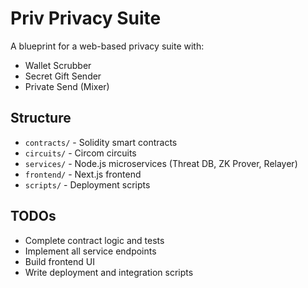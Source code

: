 # Priv Privacy Suite

A blueprint for a web-based privacy suite with:
- Wallet Scrubber
- Secret Gift Sender
- Private Send (Mixer)

## Structure

- `contracts/` - Solidity smart contracts
- `circuits/` - Circom circuits
- `services/` - Node.js microservices (Threat DB, ZK Prover, Relayer)
- `frontend/` - Next.js frontend
- `scripts/` - Deployment scripts

## TODOs

- Complete contract logic and tests
- Implement all service endpoints
- Build frontend UI
- Write deployment and integration scripts
